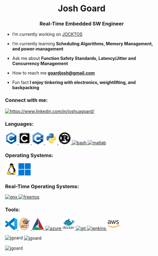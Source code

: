 <h1 align="center">Josh Goard</h1>
<h3 align="center">Real-Time Embedded SW Engineer</h3>

- I’m currently working on [JOCKTOS](https://github.com/JGoard/JOCKTOS)

- I’m currently learning **Scheduling Algorithms, Memory Management, and power-management**

- Ask me about **Function Safety Standards, Latency/Jitter and Concurrency Management**

- How to reach me **goardjosh@gmail.com**

- Fun fact **I enjoy tinkering with electronics, weightlifting, and backpacking**

<h3 align="left">Connect with me:</h3>
<p align="left">
<a href="https://linkedin.com/in/https://www.linkedin.com/in/joshuagoard/" target="blank"><img align="center" src="https://raw.githubusercontent.com/rahuldkjain/github-profile-readme-generator/master/src/images/icons/Social/linked-in-alt.svg" alt="https://www.linkedin.com/in/joshuagoard/" height="30" width="40" /></a>
</p>

<h3 align="left">Languages:</h3>
<p align="left"> 
<a href="https://www.cprogramming.com/" target="_blank" rel="noreferrer"> <img src="https://raw.githubusercontent.com/devicons/devicon/master/icons/c/c-original.svg" alt="c" width="40" height="40"/> </a>
<a href="https://www.cprogramming.com/" target="_blank" rel="noreferrer"> <img src="https://raw.githubusercontent.com/devicons/devicon/master/icons/embeddedc/embeddedc-original.svg" alt="c" width="40" height="40"/> </a> 
<a href="https://www.w3schools.com/cpp/" target="_blank" rel="noreferrer"> <img src="https://raw.githubusercontent.com/devicons/devicon/master/icons/cplusplus/cplusplus-original.svg" alt="cplusplus" width="40" height="40"/> </a>  
<a href="https://www.python.org" target="_blank" rel="noreferrer"> <img src="https://raw.githubusercontent.com/devicons/devicon/master/icons/python/python-original.svg" alt="python" width="40" height="40"/> </a> 
<a href="https://www.rust-lang.org" target="_blank" rel="noreferrer"> <img src="https://raw.githubusercontent.com/devicons/devicon/master/icons/rust/rust-original.svg" alt="rust" width="40" height="40"/> </a> 
<a href="https://www.gnu.org/software/bash/" target="_blank" rel="noreferrer"> <img src="https://www.vectorlogo.zone/logos/gnu_bash/gnu_bash-icon.svg" alt="bash" width="40" height="40"/> </a> 
<a href="https://www.mathworks.com/" target="_blank" rel="noreferrer"> <img src="https://upload.wikimedia.org/wikipedia/commons/2/21/Matlab_Logo.png" alt="matlab" width="40" height="40"/> </a> </p>

<h3 align="left">Operating Systems:</h3>
<a href="https://www.linux.org/" target="_blank" rel="noreferrer"> <img src="https://raw.githubusercontent.com/devicons/devicon/master/icons/linux/linux-original.svg" alt="linux" width="40" height="40"/> </a> 
<a href="https://www.windows.com/" target="_blank" rel="noreferrer"> <img src="https://raw.githubusercontent.com/devicons/devicon/master/icons/windows11/windows11-original.svg" alt="linux" width="40" height="40"/> </a> 

<h3 align="left">Real-Time Operating Systems:</h3>
<a href="https://blackberry.qnx.com/en" target="_blank" rel="noreferrer"> <img src="https://upload.wikimedia.org/wikipedia/commons/3/31/QNX_logo.svg" alt="qnx" width="40" height="40"/> </a> 
<a href="https://www.freertos.org/" target="_blank" rel="noreferrer"> <img src="https://www.freertos.org/media/2023/logo.png" alt="freertos" width="40" height="40"/> </a> 

<h3 align="left">Tools:</h3>
<p align="left"> 
<a href="https://code.visualstudio.com/" target="_blank" rel="noreferrer"> <img src="https://raw.githubusercontent.com/devicons/devicon/master/icons/vscode/vscode-original.svg" alt="aws" width="40" height="40"/> </a>
<a href="https://gcc.gnu.org/" target="_blank" rel="noreferrer"> <img src="https://raw.githubusercontent.com/devicons/devicon/master/icons/gcc/gcc-original.svg" alt="jenkins" width="40" height="40"/> </a> 
<a href="https://www.cmake.org" target="_blank" rel="noreferrer"> <img src="https://raw.githubusercontent.com/devicons/devicon/master/icons/cmake/cmake-original.svg" alt="jenkins" width="40" height="40"/> </a> 
<a href="https://azure.microsoft.com/en-in/" target="_blank" rel="noreferrer"> <img src="https://www.vectorlogo.zone/logos/microsoft_azure/microsoft_azure-icon.svg" alt="azure" width="40" height="40"/> </a> 
<a href="https://www.docker.com/" target="_blank" rel="noreferrer"> <img src="https://raw.githubusercontent.com/devicons/devicon/master/icons/docker/docker-original-wordmark.svg" alt="docker" width="40" height="40"/> </a> 
<a href="https://git-scm.com/" target="_blank" rel="noreferrer"> <img src="https://www.vectorlogo.zone/logos/git-scm/git-scm-icon.svg" alt="git" width="40" height="40"/> </a> 
<a href="https://www.jenkins.io" target="_blank" rel="noreferrer"> <img src="https://www.vectorlogo.zone/logos/jenkins/jenkins-icon.svg" alt="jenkins" width="40" height="40"/> </a> 
<a href="https://aws.amazon.com" target="_blank" rel="noreferrer"> <img src="https://raw.githubusercontent.com/devicons/devicon/master/icons/amazonwebservices/amazonwebservices-original-wordmark.svg" alt="aws" width="40" height="40"/> </a> 

<p><img align="left" src="https://github-readme-stats.vercel.app/api/top-langs?username=jgoard&show_icons=true&locale=en&layout=compact" alt="jgoard" /></p>

<p>&nbsp;<img align="center" src="https://github-readme-stats.vercel.app/api?username=jgoard&show_icons=true&locale=en" alt="jgoard" /></p>

<p><img align="center" src="https://github-readme-streak-stats.herokuapp.com/?user=jgoard&" alt="jgoard" /></p>
